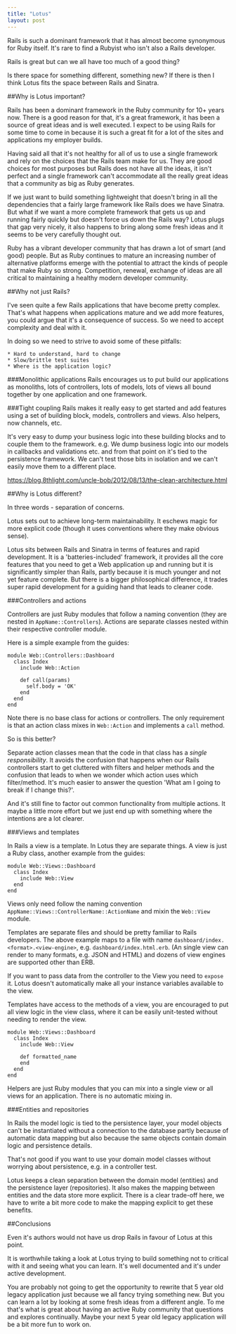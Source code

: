 ```yaml
---
title: "Lotus"
layout: post
---
```


Rails is such a dominant framework that it has almost become synonymous
for Ruby itself. It's rare to find a Rubyist who isn't also a Rails
developer.

Rails is great but can we all have too much of a good thing?

Is there space for something different, something new? If there is then
I think Lotus fits the space between Rails and Sinatra.

##Why is Lotus important?

Rails has been a dominant framework in the Ruby community for 10+ years
now. There is a good reason for that, it's a great framework, it has
been a source of great ideas and is well executed. I expect to be using
Rails for some time to come in because it is such a great fit for a lot
of the sites and applications my employer builds.

Having said all that it's not healthy for all of us to use a single
framework and rely on the choices that the Rails team make for us.
They are good choices for most purposes but Rails does
not have all the ideas, it isn't perfect and a single framework can't
accommodate all the really great ideas that a community as big as Ruby
generates.

If we just want to build something lightweight that doesn't bring in all
the dependencies that a fairly large framework like Rails does we have
Sinatra. But what if we want a more complete framework that gets us up
and running fairly quickly but doesn't force us down the Rails way?
Lotus plugs that gap very nicely, it also happens to bring along some
fresh ideas and it seems to be very carefully thought out.

Ruby has a vibrant developer community that has drawn a lot of smart
(and good) people. But as Ruby continues to mature an increasing number
of alternative platforms emerge with the potential to attract the kinds
of people that make Ruby so strong. Competition, renewal, exchange of
ideas are all critical to maintaining a healthy modern developer
community.

##Why not just Rails?

I've seen quite a few Rails applications that have become pretty
complex. That's what happens when applications mature and we add more
features, you could argue that it's a consequence of success. So we need
to accept complexity and deal with it.

In doing so we need to strive to avoid some of these pitfalls:

    * Hard to understand, hard to change
    * Slow/brittle test suites
    * Where is the application logic?

###Monolithic applications
Rails encourages us to put build our applications as monoliths,
lots of controllers, lots of models, lots of views all bound together by
one application and one framework.

###Tight coupling
Rails makes it really easy to get started and add features using a set
of building block, models, controllers and views. Also helpers, now
channels, etc.

It's very easy to dump your business logic into these building blocks
and to couple them to the framework. e.g. We dump business logic into
our models in callbacks and validations etc. and from that point on it's
tied to the persistence framework. We can't test those bits in isolation
and we can't easily move them to a different place.


https://blog.8thlight.com/uncle-bob/2012/08/13/the-clean-architecture.html

##Why is Lotus different?

In three words - separation of concerns.

Lotus sets out to achieve long-term maintainability. It eschews magic
for more explicit code (though it uses conventions where they make
obvious sense).

Lotus sits between Rails and Sinatra in terms of features and rapid
development. It is a 'batteries-included' framework, it provides all the
core features that you need to get a Web application up and running but
it is significantly simpler than Rails, partly because it is much
younger and not yet feature complete. But there is a bigger
philosophical difference, it trades super rapid development for a
guiding hand that leads to cleaner code.

###Controllers and actions

Controllers are just Ruby modules that follow a naming convention (they
are nested in `AppName::Controllers`). Actions are separate classes
nested within their respective controller module.

Here is a simple example from the guides:

    module Web::Controllers::Dashboard
      class Index
        include Web::Action

        def call(params)
          self.body = 'OK'
        end
      end
    end

Note there is no base class for actions or controllers. The only
requirement is that an action class mixes in `Web::Action` and
implements a `call` method.

So is this better?

Separate action classes mean that the code in that class has a *single
responsibility*. It avoids the confusion that happens when our Rails
controllers start to get cluttered with filters and helper methods and
the confusion that leads to when we wonder which action uses which
filter/method. It's much easier to answer the question 'What am I going
to break if I change this?'.

And it's still fine to factor out common functionality from multiple
actions. It maybe a little more effort but we just end up with something
where the intentions are a lot clearer.

###Views and templates

In Rails a view is a template. In Lotus they are separate things. A view
is just a Ruby class, another example from the guides:

    module Web::Views::Dashboard
      class Index
        include Web::View
      end
    end

Views only need follow the naming convention
`AppName::Views::ControllerName::ActionName` and mixin the `Web::View`
module.

Templates are separate files and should be pretty familiar to Rails
developers. The above example maps to a file with name
`dashboard/index.<format>.<view-engine>`, e.g.
`dashboard/index.html.erb`. (An single view can render to many formats,
e.g. JSON and HTML) and dozens of view engines are supported other than
ERB.

If you want to pass data from the controller to the View you need to
`expose` it. Lotus doesn't automatically make all your instance
variables available to the view.

Templates have access to the methods of a view, you are encouraged to
put all view logic in the view class, where it can be easily unit-tested
without needing to render the view.

    module Web::Views::Dashboard
      class Index
        include Web::View

        def formatted_name
        end
      end
    end

Helpers are just Ruby modules that you can mix into a single view or all
views for an application. There is no automatic mixing in.

###Entities and repositories

In Rails the model logic is tied to the persistence layer, your model
objects can't be instantiated without a connection to the database
partly because of automatic data mapping but also because the same
objects contain domain logic and persistence details.

That's not good if you want to use your domain model classes without
worrying about persistence, e.g. in a controller test.

Lotus keeps a clean separation between the domain model (entities) and
the persistence layer (repositories). It also makes the mapping between
entities and the data store more explicit. There is a clear trade-off
here, we have to write a bit more code to make the mapping explicit to
get these benefits.



##Conclusions

Even it's authors would not have us drop Rails in favour of Lotus at
this point.

It is worthwhile taking a look at Lotus trying to build something not to
critical with it and seeing what you can learn. It's well documented and
it's under active development.

You are probably not going to get the opportunity to rewrite that
5 year old legacy application just because we all fancy trying something
new. But you can learn a lot by looking at some fresh ideas from a
different angle. To me that's what is great about having an active Ruby
community that questions and explores continually. Maybe your next 5
year old legacy application will be a bit more fun to work on.

